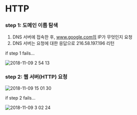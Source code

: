 # HTTP



### step 1: 도메인 이름 탐색

1. DNS 서버에 접속한 후, www.google.com의 IP가 무엇인지 요청
2. DNS 서버는 요청에 대한 응답으로 216.58.197.196 리턴



if step 1 fails...

![2018-11-09 2 54 13](https://user-images.githubusercontent.com/40155174/48245682-68f0af80-e42f-11e8-8514-6ef27f655ab0.png)



### step 2: 웹 서버(HTTP) 요청

![2018-11-09 15 01 30](https://user-images.githubusercontent.com/40155174/48245864-6773b700-e430-11e8-8940-af557ec79b0e.png)



if step 2 fails...

![2018-11-09 3 02 24](https://user-images.githubusercontent.com/40155174/48245892-85411c00-e430-11e8-9bc1-9edcb2bb05df.png)



